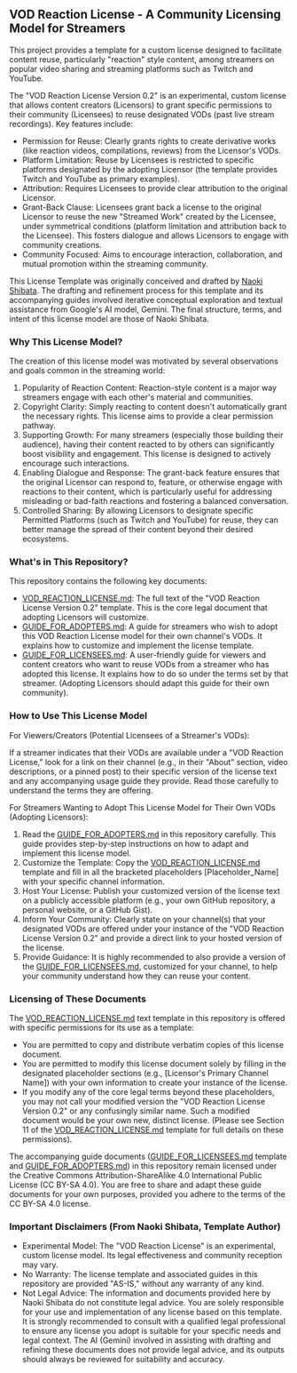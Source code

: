 ## VOD Reaction License \- A Community Licensing Model for Streamers

This project provides a template for a custom license designed to facilitate content reuse, particularly "reaction" style content, among streamers on popular video sharing and streaming platforms such as Twitch and YouTube.

The "VOD Reaction License Version 0.2" is an experimental, custom license that allows content creators (Licensors) to grant specific permissions to their community (Licensees) to reuse designated VODs (past live stream recordings). Key features include:

* Permission for Reuse: Clearly grants rights to create derivative works (like reaction videos, compilations, reviews) from the Licensor's VODs.  
* Platform Limitation: Reuse by Licensees is restricted to specific platforms designated by the adopting Licensor (the template provides Twitch and YouTube as primary examples).  
* Attribution: Requires Licensees to provide clear attribution to the original Licensor.  
* Grant-Back Clause: Licensees grant back a license to the original Licensor to reuse the new "Streamed Work" created by the Licensee, under symmetrical conditions (platform limitation and attribution back to the Licensee). This fosters dialogue and allows Licensors to engage with community creations.  
* Community Focused: Aims to encourage interaction, collaboration, and mutual promotion within the streaming community.

This License Template was originally conceived and drafted by [Naoki Shibata](https://github.com/shibatch/). The drafting and refinement process for this template and its accompanying guides involved iterative conceptual exploration and textual assistance from Google's AI model, Gemini. The final structure, terms, and intent of this license model are those of Naoki Shibata.

### Why This License Model?

The creation of this license model was motivated by several observations and goals common in the streaming world:

1. Popularity of Reaction Content: Reaction-style content is a major way streamers engage with each other's material and communities.  
2. Copyright Clarity: Simply reacting to content doesn't automatically grant the necessary rights. This license aims to provide a clear permission pathway.  
3. Supporting Growth: For many streamers (especially those building their audience), having their content reacted to by others can significantly boost visibility and engagement. This license is designed to actively encourage such interactions.  
4. Enabling Dialogue and Response: The grant-back feature ensures that the original Licensor can respond to, feature, or otherwise engage with reactions to their content, which is particularly useful for addressing misleading or bad-faith reactions and fostering a balanced conversation.  
5. Controlled Sharing: By allowing Licensors to designate specific Permitted Platforms (such as Twitch and YouTube) for reuse, they can better manage the spread of their content beyond their desired ecosystems.

### What's in This Repository?

This repository contains the following key documents:

* [VOD\_REACTION\_LICENSE.md](VOD_REACTION_LICENSE.md): The full text of the "VOD Reaction License Version 0.2" template. This is the core legal document that adopting Licensors will customize.  
* [GUIDE\_FOR\_ADOPTERS.md](GUIDE_FOR_ADOPTERS.md): A guide for streamers who wish to adopt this VOD Reaction License model for their own channel's VODs. It explains how to customize and implement the license template.
* [GUIDE\_FOR\_LICENSEES.md](GUIDE_FOR_LICENSEES.md): A user-friendly guide for viewers and content creators who want to reuse VODs from a streamer who has adopted this license. It explains how to do so under the terms set by that streamer. (Adopting Licensors should adapt this guide for their own community).  

### How to Use This License Model

For Viewers/Creators (Potential Licensees of a Streamer's VODs):

If a streamer indicates that their VODs are available under a "VOD Reaction License," look for a link on their channel (e.g., in their "About" section, video descriptions, or a pinned post) to their specific version of the license text and any accompanying usage guide they provide. Read those carefully to understand the terms they are offering.

For Streamers Wanting to Adopt This License Model for Their Own VODs (Adopting Licensors):

1. Read the [GUIDE\_FOR\_ADOPTERS.md](GUIDE_FOR_ADOPTERS.md) in this repository carefully. This guide provides step-by-step instructions on how to adapt and implement this license model.  
2. Customize the Template: Copy the [VOD\_REACTION\_LICENSE.md](VOD_REACTION_LICENSE.md) template and fill in all the bracketed placeholders \[Placeholder\_Name\] with your specific channel information.  
3. Host Your License: Publish your customized version of the license text on a publicly accessible platform (e.g., your own GitHub repository, a personal website, or a GitHub Gist).  
4. Inform Your Community: Clearly state on your channel(s) that your designated VODs are offered under your instance of the "VOD Reaction License Version 0.2" and provide a direct link to your hosted version of the license.  
5. Provide Guidance: It is highly recommended to also provide a version of the [GUIDE\_FOR\_LICENSEES.md](GUIDE_FOR_LICENSEES.md), customized for your channel, to help your community understand how they can reuse your content.

### Licensing of These Documents

The [VOD\_REACTION\_LICENSE.md](VOD_REACTION_LICENSE.md) text template in this repository is offered with specific permissions for its use as a template:

* You are permitted to copy and distribute verbatim copies of this license document.  
* You are permitted to modify this license document solely by filling in the designated placeholder sections (e.g., \[Licensor's Primary Channel Name\]) with your own information to create your instance of the license.  
* If you modify any of the core legal terms beyond these placeholders, you may not call your modified version the "VOD Reaction License Version 0.2" or any confusingly similar name. Such a modified document would be your own new, distinct license. (Please see Section 11 of the [VOD\_REACTION\_LICENSE.md](VOD_REACTION_LICENSE.md) template for full details on these permissions).

The accompanying guide documents ([GUIDE\_FOR\_LICENSEES.md](GUIDE_FOR_LICENSEES.md) template and [GUIDE\_FOR\_ADOPTERS.md](GUIDE_FOR_ADOPTERS.md)) in this repository remain licensed under the Creative Commons Attribution-ShareAlike 4.0 International Public License (CC BY-SA 4.0). You are free to share and adapt these guide documents for your own purposes, provided you adhere to the terms of the CC BY-SA 4.0 license.

### Important Disclaimers (From Naoki Shibata, Template Author)

* Experimental Model: The "VOD Reaction License" is an experimental, custom license model. Its legal effectiveness and community reception may vary.  
* No Warranty: The license template and associated guides in this repository are provided "AS-IS," without any warranty of any kind.  
* Not Legal Advice: The information and documents provided here by Naoki Shibata do not constitute legal advice. You are solely responsible for your use and implementation of any license based on this template. It is strongly recommended to consult with a qualified legal professional to ensure any license you adopt is suitable for your specific needs and legal context. The AI (Gemini) involved in assisting with drafting and refining these documents does not provide legal advice, and its outputs should always be reviewed for suitability and accuracy.
